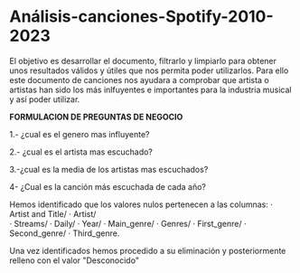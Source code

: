 # Análisis-canciones-Spotify-2010-2023
El objetivo es desarrollar el documento, filtrarlo y limpiarlo para obtener unos resultados válidos y útiles que nos permita poder utilizarlos. Para ello este documento de canciones nos ayudara a comprobar que artista o artistas han sido los más inlfuyentes e importantes para la industria musical y así poder utilizar.

**FORMULACION DE PREGUNTAS DE NEGOCIO**

1.- ¿cual es el genero mas influyente?

2.- ¿cual es el artista mas escuchado?

3.-¿cual es la media de los artistas mas escuchados?

4- ¿Cual es la canción más escuchada de cada año?

Hemos identificado que los valores nulos pertenecen a las columnas:
· Artist and Title/
· Artist/	
· Streams/
· Daily/
· Year/
· Main_genre/
· Genres/
· First_genre/
· Second_genre/
· Third_genre.

Una vez identificados hemos procedido a su eliminación y posteriormente relleno con el valor "Desconocido"
